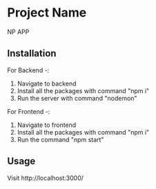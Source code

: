 # Project Name

NP APP

## Installation

For Backend -:
1. Navigate to backend
2. Install all the packages with command "npm i"
3. Run the server with command "nodemon"

For Frontend -:
1. Navigate to frontend
2. Install all the packages with command "npm i"
3. Run the command "npm start"

## Usage

Visit http://localhost:3000/ 